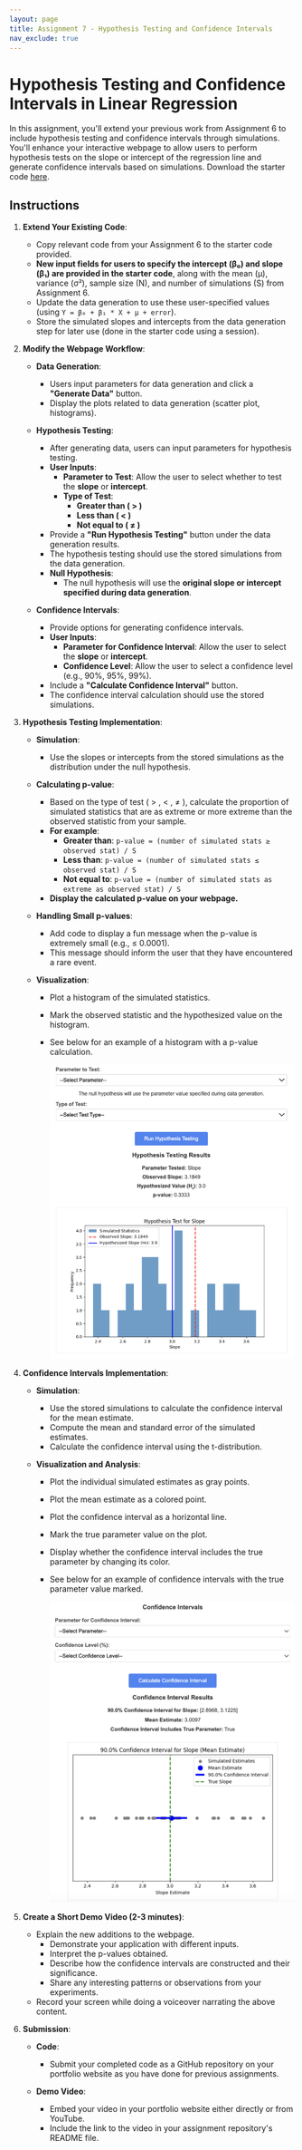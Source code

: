 ```yaml
---
layout: page  
title: Assignment 7 - Hypothesis Testing and Confidence Intervals  
nav_exclude: true  
---
```


# Hypothesis Testing and Confidence Intervals in Linear Regression

In this assignment, you'll extend your previous work from Assignment 6 to include hypothesis testing and confidence intervals through simulations. You'll enhance your interactive webpage to allow users to perform hypothesis tests on the slope or intercept of the regression line and generate confidence intervals based on simulations. Download the starter code [here](assignment7_starter_code.zip).

## Instructions

1. **Extend Your Existing Code**:
   - Copy relevant code from your Assignment 6 to the starter code provided.
   - **New input fields for users to specify the intercept (β₀) and slope (β₁) are provided in the starter code**, along with the mean (μ), variance (σ²), sample size (N), and number of simulations (S) from Assignment 6.
   - Update the data generation to use these user-specified values (using `Y = β₀ + β₁ * X + μ + error`).
   - Store the simulated slopes and intercepts from the data generation step for later use (done in the starter code using a session).

2. **Modify the Webpage Workflow**:

   - **Data Generation**:
     - Users input parameters for data generation and click a **"Generate Data"** button.
     - Display the plots related to data generation (scatter plot, histograms).

   - **Hypothesis Testing**:
     - After generating data, users can input parameters for hypothesis testing.
     - **User Inputs**:
       - **Parameter to Test**: Allow the user to select whether to test the **slope** or **intercept**.
       - **Type of Test**:
         - **Greater than ( > )**
         - **Less than ( < )**
         - **Not equal to ( ≠ )**
     - Provide a **"Run Hypothesis Testing"** button under the data generation results.
     - The hypothesis testing should use the stored simulations from the data generation.
     - **Null Hypothesis**:
       - The null hypothesis will use the **original slope or intercept specified during data generation**.

   - **Confidence Intervals**:
     - Provide options for generating confidence intervals.
     - **User Inputs**:
       - **Parameter for Confidence Interval**: Allow the user to select the **slope** or **intercept**.
       - **Confidence Level**: Allow the user to select a confidence level (e.g., 90%, 95%, 99%).
     - Include a **"Calculate Confidence Interval"** button.
     - The confidence interval calculation should use the stored simulations.

3. **Hypothesis Testing Implementation**:

   - **Simulation**:
     - Use the slopes or intercepts from the stored simulations as the distribution under the null hypothesis.

   - **Calculating p-value**:
     - Based on the type of test ( > , < , ≠ ), calculate the proportion of simulated statistics that are as extreme or more extreme than the observed statistic from your sample.
     - **For example**:
       - **Greater than**: `p-value = (number of simulated stats ≥ observed stat) / S`
       - **Less than**: `p-value = (number of simulated stats ≤ observed stat) / S`
       - **Not equal to**: `p-value = (number of simulated stats as extreme as observed stat) / S`
     - **Display the calculated p-value on your webpage.**

   - **Handling Small p-values**:
     - Add code to display a fun message when the p-value is extremely small (e.g., ≤ 0.0001).
     - This message should inform the user that they have encountered a rare event.

   - **Visualization**:
     - Plot a histogram of the simulated statistics.
     - Mark the observed statistic and the hypothesized value on the histogram.
     - See below for an example of a histogram with a p-value calculation.

       ![Hypothesis Testing](../assets/images/assignment7-image-1.png)

4. **Confidence Intervals Implementation**:

   - **Simulation**:
     - Use the stored simulations to calculate the confidence interval for the mean estimate.
     - Compute the mean and standard error of the simulated estimates.
     - Calculate the confidence interval using the t-distribution.

   - **Visualization and Analysis**:
     - Plot the individual simulated estimates as gray points.
     - Plot the mean estimate as a colored point.
     - Plot the confidence interval as a horizontal line.
     - Mark the true parameter value on the plot.
     - Display whether the confidence interval includes the true parameter by changing its color.
     - See below for an example of confidence intervals with the true parameter value marked.

       ![Confidence Intervals](../assets/images/assignment7-image-2.png)

5. **Create a Short Demo Video (2-3 minutes)**:

   - Explain the new additions to the webpage.
     - Demonstrate your application with different inputs.
     - Interpret the p-values obtained.
     - Describe how the confidence intervals are constructed and their significance.
     - Share any interesting patterns or observations from your experiments.
   - Record your screen while doing a voiceover narrating the above content.

6. **Submission**:

   - **Code**:
     - Submit your completed code as a GitHub repository on your portfolio website as you have done for previous assignments.

   - **Demo Video**:
     - Embed your video in your portfolio website either directly or from YouTube.
     - Include the link to the video in your assignment repository's README file.
